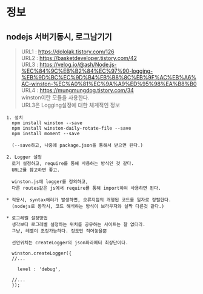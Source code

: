 # 정보
## nodejs 서버기동시, 로그남기기
> URL1 : https://dololak.tistory.com/126 <br>
> URL2 : https://basketdeveloper.tistory.com/42 <br>
> URL3 : https://velog.io/@ash/Node.js-%EC%84%9C%EB%B2%84%EC%97%90-logging-%EB%9D%BC%EC%9D%B4%EB%B8%8C%EB%9F%AC%EB%A6%AC-winston-%EC%A0%81%EC%9A%A9%ED%95%98%EA%B8%B0 <br>
> URL4 : https://mungmungdog.tistory.com/34 <br>
winston이란 모듈을 사용한다. <br>
URL3은 Logging설정에 대한 체계적인 정보<br>

```
1. 설치
  npm install winston --save
  npm install winston-daily-rotate-file --save
  npm install moment --save
  
  (--save하고, 나중에 package.json을 통해서 받으면 된다.)
  
2. Logger 설정
  로거 설정하고, require를 통해 사용하는 방식인 것 같다.
  URL2를 참고하면 좋고.
  
  winston.js에 logger를 정의하고,
  다른 routes같은 js에서 require를 통해 import하여 사용하면 된다.

* 적용시, syntax에러가 발생하면, 오류지점의 개행된 코드를 일자로 정렬한다.
  (nodejs로 동작시, 코드 해석하는 방식이 브라우저와 살짝 다른것 같다.)
  
* 로그레벨 설정방법
  생각보다 로그레벨 설정하는 위치를 공유하는 사이트는 잘 없더라.
  그냥, 레벨이 조정가능하다. 정도만 적어놓을뿐
  
  선언위치는 createLogger의 json파라메터 최상단이다.
  
  winston.createLogger({
  //...
  
    level : 'debug',
  
  //...
  });
```
